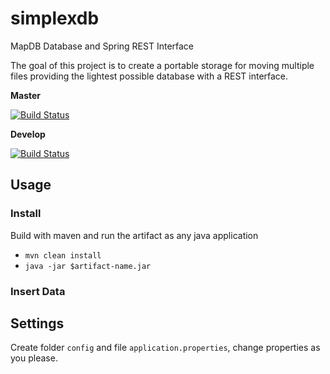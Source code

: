 # simplexdb
MapDB Database and Spring REST Interface

The goal of this project is to create a portable storage for moving multiple files providing the
lightest possible database with a REST interface.

**Master**

[![Build Status](https://travis-ci.org/lcappuccio/simplexdb.svg?branch=master)](https://travis-ci.org/lcappuccio/simplexdb)

**Develop**

[![Build Status](https://travis-ci.org/lcappuccio/simplexdb.svg?branch=develop)](https://travis-ci.org/lcappuccio/simplexdb)

## Usage

### Install
Build with maven and run the artifact as any java application

- `mvn clean install`
- `java -jar $artifact-name.jar`

### Insert Data

## Settings

Create folder `config` and file `application.properties`, change properties as you please.